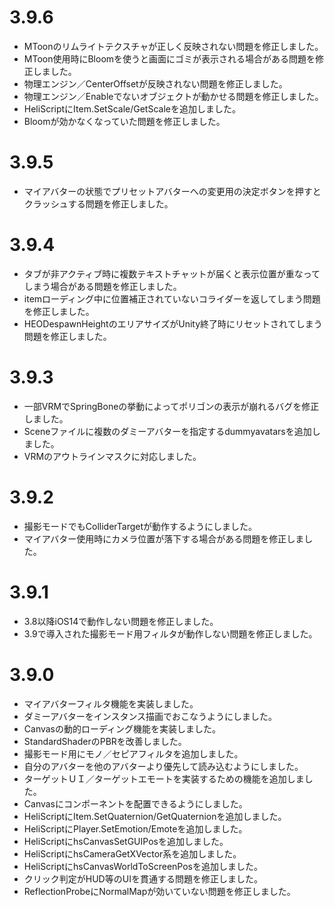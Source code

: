 # 3.9.6
- MToonのリムライトテクスチャが正しく反映されない問題を修正しました。
- MToon使用時にBloomを使うと画面にゴミが表示される場合がある問題を修正しました。
- 物理エンジン／CenterOffsetが反映されない問題を修正しました。
- 物理エンジン／Enableでないオブジェクトが動かせる問題を修正しました。
- HeliScriptにItem.SetScale/GetScaleを追加しました。
- Bloomが効かなくなっていた問題を修正しました。

# 3.9.5
- マイアバターの状態でプリセットアバターへの変更用の決定ボタンを押すとクラッシュする問題を修正しました。

# 3.9.4
- タブが非アクティブ時に複数テキストチャットが届くと表示位置が重なってしまう場合がある問題を修正しました。
- itemローディング中に位置補正されていないコライダーを返してしまう問題を修正しました。
- HEODespawnHeightのエリアサイズがUnity終了時にリセットされてしまう問題を修正しました。

# 3.9.3
- 一部VRMでSpringBoneの挙動によってポリゴンの表示が崩れるバグを修正しました。
- Sceneファイルに複数のダミーアバターを指定するdummyavatarsを追加しました。
- VRMのアウトラインマスクに対応しました。

# 3.9.2
- 撮影モードでもColliderTargetが動作するようにしました。
- マイアバター使用時にカメラ位置が落下する場合がある問題を修正しました。

# 3.9.1
- 3.8以降iOS14で動作しない問題を修正しました。
- 3.9で導入された撮影モード用フィルタが動作しない問題を修正しました。

# 3.9.0
- マイアバターフィルタ機能を実装しました。
- ダミーアバターをインスタンス描画でおこなうようにしました。
- Canvasの動的ローディング機能を実装しました。
- StandardShaderのPBRを改善しました。
- 撮影モード用にモノ／セピアフィルタを追加しました。
- 自分のアバターを他のアバターより優先して読み込むようにしました。
- ターゲットＵＩ／ターゲットエモートを実装するための機能を追加しました。
- Canvasにコンポーネントを配置できるようにしました。
- HeliScriptにItem.SetQuaternion/GetQuaternionを追加しました。
- HeliScriptにPlayer.SetEmotion/Emoteを追加しました。
- HeliScriptにhsCanvasSetGUIPosを追加しました。
- HeliScriptにhsCameraGetXVector系を追加しました。
- HeliScriptにhsCanvasWorldToScreenPosを追加しました。
- クリック判定がHUD等のUIを貫通する問題を修正しました。
- ReflectionProbeにNormalMapが効いていない問題を修正しました。